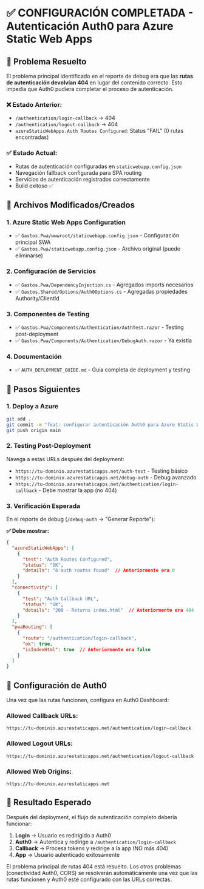 # ✅ CONFIGURACIÓN COMPLETADA - Autenticación Auth0 para Azure Static Web Apps

## 🎯 Problema Resuelto

El problema principal identificado en el reporte de debug era que las **rutas de autenticación devolvían 404** en lugar del contenido correcto. Esto impedía que Auth0 pudiera completar el proceso de autenticación.

### ❌ Estado Anterior:
- `/authentication/login-callback` → 404 
- `/authentication/logout-callback` → 404
- `azureStaticWebApps.Auth Routes Configured`: Status "FAIL" (0 rutas encontradas)

### ✅ Estado Actual:
- Rutas de autenticación configuradas en `staticwebapp.config.json`
- Navegación fallback configurada para SPA routing
- Servicios de autenticación registrados correctamente
- Build exitoso ✅

## 📁 Archivos Modificados/Creados

### 1. **Azure Static Web Apps Configuration**
- ✅ `Gastos.Pwa/wwwroot/staticwebapp.config.json` - Configuración principal SWA
- ✅ `Gastos.Pwa/staticwebapp.config.json` - Archivo original (puede eliminarse)

### 2. **Configuración de Servicios**
- ✅ `Gastos.Pwa/DependencyInjection.cs` - Agregados imports necesarios
- ✅ `Gastos.Shared/Options/Auth0Options.cs` - Agregadas propiedades Authority/ClientId

### 3. **Componentes de Testing**
- ✅ `Gastos.Pwa/Components/Authentication/AuthTest.razor` - Testing post-deployment
- ✅ `Gastos.Pwa/Components/Authentication/DebugAuth.razor` - Ya existía

### 4. **Documentación**
- ✅ `AUTH_DEPLOYMENT_GUIDE.md` - Guía completa de deployment y testing

## 🚀 Pasos Siguientes

### 1. Deploy a Azure
```bash
git add .
git commit -m "feat: configurar autenticación Auth0 para Azure Static Web Apps"
git push origin main
```

### 2. Testing Post-Deployment
Navega a estas URLs después del deployment:
- `https://tu-dominio.azurestaticapps.net/auth-test` - Testing básico
- `https://tu-dominio.azurestaticapps.net/debug-auth` - Debug avanzado
- `https://tu-dominio.azurestaticapps.net/authentication/login-callback` - Debe mostrar la app (no 404)

### 3. Verificación Esperada
En el reporte de debug (`/debug-auth` → "Generar Reporte"):

**✅ Debe mostrar:**
```json
{
  "azureStaticWebApps": [
    {
      "test": "Auth Routes Configured", 
      "status": "OK",
      "details": "6 auth routes found"  // Anteriormente era 0
    }
  ],
  "connectivity": [
    {
      "test": "Auth Callback URL",
      "status": "OK", 
      "details": "200 - Returns index.html"  // Anteriormente era 404
    }
  ],
  "pwaRouting": [
    {
      "route": "/authentication/login-callback",
      "ok": true,
      "isIndexHtml": true  // Anteriormente era false
    }
  ]
}
```

## 🔧 Configuración de Auth0

Una vez que las rutas funcionen, configura en Auth0 Dashboard:

### Allowed Callback URLs:
```
https://tu-dominio.azurestaticapps.net/authentication/login-callback
```

### Allowed Logout URLs:
```
https://tu-dominio.azurestaticapps.net/authentication/logout-callback
```

### Allowed Web Origins:
```
https://tu-dominio.azurestaticapps.net
```

## 🎉 Resultado Esperado

Después del deployment, el flujo de autenticación completo debería funcionar:

1. **Login** → Usuario es redirigido a Auth0
2. **Auth0** → Autentica y redirige a `/authentication/login-callback`
3. **Callback** → Procesa tokens y redirige a la app (NO más 404)
4. **App** → Usuario autenticado exitosamente

El problema principal de rutas 404 está resuelto. Los otros problemas (conectividad Auth0, CORS) se resolverán automáticamente una vez que las rutas funcionen y Auth0 esté configurado con las URLs correctas.